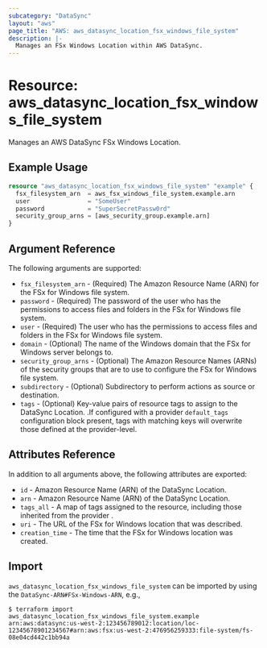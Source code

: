 ```yaml
---
subcategory: "DataSync"
layout: "aws"
page_title: "AWS: aws_datasync_location_fsx_windows_file_system"
description: |-
  Manages an FSx Windows Location within AWS DataSync.
---
```


# Resource: aws_datasync_location_fsx_windows_file_system

Manages an AWS DataSync FSx Windows Location.

## Example Usage

```terraform
resource "aws_datasync_location_fsx_windows_file_system" "example" {
  fsx_filesystem_arn  = aws_fsx_windows_file_system.example.arn
  user                = "SomeUser"
  password            = "SuperSecretPassw0rd"
  security_group_arns = [aws_security_group.example.arn]
}
```

## Argument Reference

The following arguments are supported:

* `fsx_filesystem_arn` - (Required) The Amazon Resource Name (ARN) for the FSx for Windows file system.
* `password` - (Required) The password of the user who has the permissions to access files and folders in the FSx for Windows file system.
* `user` - (Required) The user who has the permissions to access files and folders in the FSx for Windows file system.
* `domain` - (Optional) The name of the Windows domain that the FSx for Windows server belongs to.
* `security_group_arns` - (Optional) The Amazon Resource Names (ARNs) of the security groups that are to use to configure the FSx for Windows file system.
* `subdirectory` - (Optional) Subdirectory to perform actions as source or destination.
* `tags` - (Optional) Key-value pairs of resource tags to assign to the DataSync Location. .If configured with a provider `default_tags` configuration block present, tags with matching keys will overwrite those defined at the provider-level.

## Attributes Reference

In addition to all arguments above, the following attributes are exported:

* `id` - Amazon Resource Name (ARN) of the DataSync Location.
* `arn` - Amazon Resource Name (ARN) of the DataSync Location.
* `tags_all` - A map of tags assigned to the resource, including those inherited from the provider .
* `uri` - The URL of the FSx for Windows location that was described.
* `creation_time` - The time that the FSx for Windows location was created.

## Import

`aws_datasync_location_fsx_windows_file_system` can be imported by using the `DataSync-ARN#FSx-Windows-ARN`, e.g.,

```
$ terraform import aws_datasync_location_fsx_windows_file_system.example arn:aws:datasync:us-west-2:123456789012:location/loc-12345678901234567#arn:aws:fsx:us-west-2:476956259333:file-system/fs-08e04cd442c1bb94a
```
